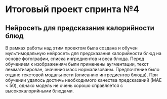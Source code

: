 # Итоговый проект спринта №4
## Нейросеть для предсказания калорийности блюд

В рамках работы над этим проектом была создана и обучен мультимодальную нейросеть для предсказания калорийности 
блюд на основе фотографии, списка ингредиентов и веса блюда. Перед обучением к изображениям были применены аугментации, 
текст лемматизирован, значения масс нормализованы. Предпочтение было отдано текстовой модальности 
(описанию ингредиентов блюда). При обучении удалось достичь необходимого качества предсказаний (MAE < 50), 
однако модель не очень хорошо справляется с высококалорийными блюдами.
